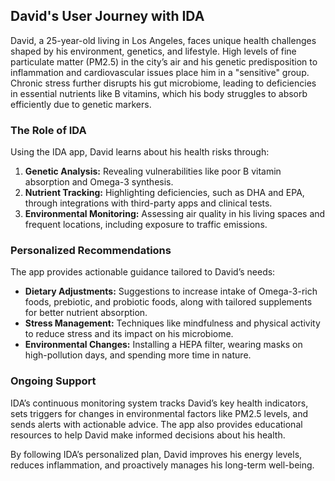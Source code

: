 ## David's User Journey with IDA

David, a 25-year-old living in Los Angeles, faces unique health challenges shaped by his environment, genetics, and lifestyle. High levels of fine particulate matter (PM2.5) in the city’s air and his genetic predisposition to inflammation and cardiovascular issues place him in a "sensitive" group. Chronic stress further disrupts his gut microbiome, leading to deficiencies in essential nutrients like B vitamins, which his body struggles to absorb efficiently due to genetic markers.

### The Role of IDA
Using the IDA app, David learns about his health risks through:
1. **Genetic Analysis:** Revealing vulnerabilities like poor B vitamin absorption and Omega-3 synthesis.
2. **Nutrient Tracking:** Highlighting deficiencies, such as DHA and EPA, through integrations with third-party apps and clinical tests.
3. **Environmental Monitoring:** Assessing air quality in his living spaces and frequent locations, including exposure to traffic emissions.

### Personalized Recommendations
The app provides actionable guidance tailored to David’s needs:
- **Dietary Adjustments:** Suggestions to increase intake of Omega-3-rich foods, prebiotic, and probiotic foods, along with tailored supplements for better nutrient absorption.
- **Stress Management:** Techniques like mindfulness and physical activity to reduce stress and its impact on his microbiome.
- **Environmental Changes:** Installing a HEPA filter, wearing masks on high-pollution days, and spending more time in nature.

### Ongoing Support
IDA’s continuous monitoring system tracks David’s key health indicators, sets triggers for changes in environmental factors like PM2.5 levels, and sends alerts with actionable advice. The app also provides educational resources to help David make informed decisions about his health.

By following IDA’s personalized plan, David improves his energy levels, reduces inflammation, and proactively manages his long-term well-being.
